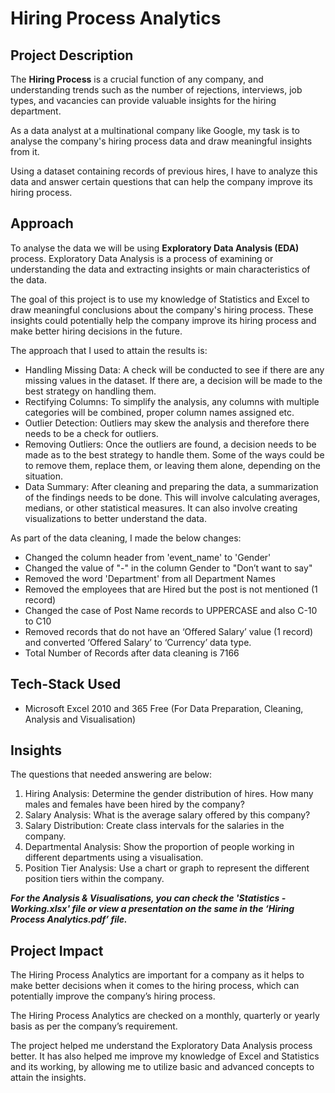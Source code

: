# Hiring Process Analytics

## Project Description 
The **Hiring Process** is a crucial function of any company, and understanding trends such as the number of rejections, interviews, job types, and vacancies can provide valuable insights for the hiring department.

As a data analyst at a multinational company like Google, my task is to analyse the company's hiring process data and draw meaningful insights from it.

Using a dataset containing records of previous hires, I have to analyze this data and answer certain questions that can help the company improve its hiring process.

## Approach
To analyse the data we will be using **Exploratory Data Analysis (EDA)** process. Exploratory Data Analysis is a process of examining or understanding the data and extracting insights or main characteristics of the data.

The goal of this project is to use my knowledge of Statistics and Excel to draw meaningful conclusions about the company's hiring process. These insights could potentially help the company improve its hiring process and make better hiring decisions in the future.

The approach that I used to attain the results is:
-	Handling Missing Data: A check will be conducted to see if there are any missing values in the dataset. If there are, a decision will be made to the best strategy on handling them.
-	Rectifying Columns: To simplify the analysis, any columns with multiple categories will be combined, proper column names assigned etc.
-	Outlier Detection: Outliers may skew the analysis and therefore there needs to be a check for outliers. 
-	Removing Outliers: Once the outliers are found, a decision needs to be made as to the best strategy to handle them. Some of the ways could be to remove them, replace them, or leaving them alone, depending on the situation.
-	Data Summary: After cleaning and preparing the data, a summarization of the findings needs to be done. This will involve calculating averages, medians, or other statistical measures. It can also involve creating visualizations to better understand the data.

As part of the data cleaning, I made the below changes:
-	Changed the column header from 'event_name' to 'Gender'
-	Changed the value of "-" in the column Gender to "Don’t want to say"
-	Removed the word 'Department' from all Department Names
-	Removed the employees that are Hired but the post is not mentioned (1 record)
-	Changed the case of Post Name records to UPPERCASE and also C-10 to C10
-	Removed records that do not have an ‘Offered Salary’ value (1 record) and converted ‘Offered Salary’ to ‘Currency’ data type.
-	Total Number of Records after data cleaning is 7166

## Tech-Stack Used
- Microsoft Excel 2010 and 365 Free (For Data Preparation, Cleaning, Analysis and Visualisation)

## Insights
The questions that needed answering are below:
1.	Hiring Analysis: Determine the gender distribution of hires. How many males and females have been hired by the company?
2.	Salary Analysis: What is the average salary offered by this company?
3.	Salary Distribution: Create class intervals for the salaries in the company. 
4.	Departmental Analysis: Show the proportion of people working in different departments using a visualisation.
5.	Position Tier Analysis: Use a chart or graph to represent the different position tiers within the company.

_**For the Analysis & Visualisations, you can check the 'Statistics - Working.xlsx' file or view a presentation on the same in the ‘Hiring Process Analytics.pdf’ file.**_

## Project Impact 
The Hiring Process Analytics are important for a company as it helps to make better decisions when it comes to the hiring process, which can potentially improve the company’s hiring process. 

The Hiring Process Analytics are checked on a monthly, quarterly or yearly basis as per the company’s requirement.

The project helped me understand the Exploratory Data Analysis process better. It has also helped me improve my knowledge of Excel and Statistics and its working, by allowing me to utilize basic and advanced concepts to attain the insights.
